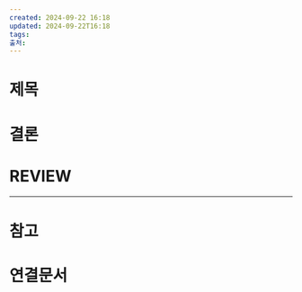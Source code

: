 ```yaml
---
created: 2024-09-22 16:18
updated: 2024-09-22T16:18
tags: 
출처: 
---
```

# 제목



# 결론

# REVIEW


---
# 참고

# 연결문서